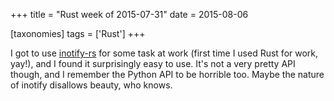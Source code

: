 +++
title = "Rust week of 2015-07-31"
date = 2015-08-06

[taxonomies]
tags = ['Rust']
+++

I got to use [inotify-rs] for some task at work (first time I used Rust
for work, yay!), and I found it surprisingly easy to use. It's not a
very pretty API though, and I remember the Python API to be horrible
too. Maybe the nature of inotify disallows beauty, who knows.

[inotify-rs]: https://github.com/hannobraun/inotify-rs
